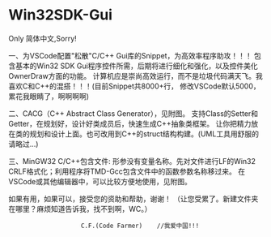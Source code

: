# Win32SDK-Gui
Only 简体中文,Sorry!

一、为VSCode配置"松散"C/C++ Gui库的Snippet，为高效率程序助攻！！！
   包含基本的Win32 SDK Gui程序控件所需，后期将进行细化和强化，以及控件美化OwnerDraw方面的功能。
计算机应是崇尚高效运行，而不是垃圾代码满天飞。我喜欢C和C++的混搭！！！(目前Snippet共8000+行，
修改VSCode默认5000，累花我眼睛了，啊啊啊啊)

二、CACG（C++ Abstract Class Generator），见附图。
    支持Class的Setter和Getter，在规划好，设计好类成员后，快速生成C++抽象类框架。
让你把精力放在类的规划和设计上面。也可改用到C++的struct结构构建。(UML工具用舒服的请略过...)

三、MinGW32 C/C++包含文件:
     形参没有变量名称。先对文件进行LF的Win32 CRLF格式化；利用程序将TMD-Gcc包含文件中的函数参数名称移过来。
在VSCode或其他编辑器中，可以比较方便地使用，见附图。

如果有用，如果可以，接受您的资助和帮助，谢谢！
（让您受累了。新建文件夹在哪里？麻烦知道告诉我，找不到啊，WC。）


                        C.F.(Code Farmer)    //我爱中国!!!  
